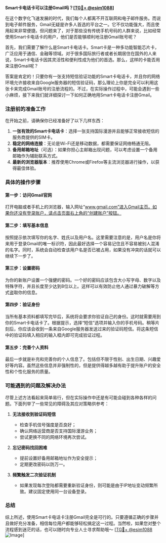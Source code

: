 **Smart卡电话卡可以注册Gmail吗？[[TG💪+ @esim1088](https://t.me/s/esim1088)]**

在这个数字化飞速发展的时代，我们每个人都离不开互联网和电子邮件服务。而说到电子邮件服务，Gmail无疑是许多人首选的平台之一。它不仅功能强大，而且使用起来非常便捷。但问题来了，对于那些没有传统手机号码的人群来说，比如经常使用Smart卡电话卡的用户，他们是否能够顺利地注册Gmail账号呢？

首先，我们需要了解什么是Smart卡电话卡。Smart卡是一种多功能智能芯片卡，广泛应用于通信、金融等领域。对于很多国际旅行者或者长期居住在国外的人来说，Smart卡电话卡因其灵活性和便利性成为他们的首选。那么，这样的卡能否用来注册Gmail呢？

答案是肯定的！只要你有一张支持短信验证功能的Smart卡电话卡，并且你的网络环境允许接收来自Google服务器的短信验证码，那么理论上你是完全可以利用这张卡来完成Gmail账号的注册流程的。不过，在实际操作过程中，可能会遇到一些小麻烦，接下来我们就详细探讨一下如何正确地用Smart卡电话卡注册Gmail。

### 注册前的准备工作

在开始之前，请确保你已经准备好了以下几样东西：

1. **一张有效的Smart卡电话卡**：选择一张支持国际漫游并且能够正常接收短信的服务商提供的SIM卡。
2. **稳定的网络连接**：无论是Wi-Fi还是移动数据，都需要保证网络畅通无阻。
3. **备用邮箱地址**（可选）：如果你担心主邮箱出现问题，可以考虑设置一个备用邮箱作为辅助联系方式。
4. **最新的浏览器版本**：推荐使用Chrome或Firefox等主流浏览器进行操作，以获得最佳体验。

### 具体的操作步骤

#### 第一步：访问Gmail官网
打开电脑或者手机上的浏览器，输入网址“www.gmail.com”进入Gmail主页。如果你还没有登录账户，请点击页面右上角的“创建账户”按钮。

#### 第二步：填写基本信息
按照提示依次填写你的名字、姓氏以及用户名。这里需要注意的是，用户名是你将来用于登录Gmail的唯一标识符，因此最好选择一个容易记住且不容易被别人混淆的名字。同时，系统会自动检查该用户名是否已被占用，如果没有冲突的话就可以继续下一步了。

#### 第三步：设置密码
为你的新账户设置一个强健的密码。一个好的密码应该包含大小写字母、数字以及特殊字符，并且长度至少达到8位以上。这样可以有效防止他人通过暴力破解等方式盗取你的信息。

#### 第四步：验证身份
当所有基本资料都填写完毕后，系统将会要求你验证自己的身份。这时就需要用到你的Smart卡电话卡了。根据提示，选择“短信”选项并输入你的手机号码。稍等片刻后，你应该会收到一条来自Google服务器发送过来的验证码短信。将这条短信中的验证码填入相应的输入框内即可完成验证过程。

#### 第五步：完善个人资料
最后一步就是补充和完善你的个人信息了。包括但不限于性别、出生日期、兴趣爱好等内容。虽然这些信息并非强制性的，但是提供得越多越有助于提升账户的安全性和个性化服务的质量。

### 可能遇到的问题及解决办法

尽管上述方法看起来简单易行，但在实际操作中还是有可能会碰到各种各样的问题。下面列举了一些常见的障碍及其应对策略供参考：

1. **无法接收到验证码短信**
   - 检查手机信号强度是否良好；
   - 确认网络运营商是否支持国际漫游业务；
   - 尝试更换不同的网络环境再次尝试。

2. **忘记密码找回困难**
   - 提前设置好备用邮箱地址作为安全提示；
   - 定期更改密码以防万一。

3. **频繁触发二次验证机制**
   - 如果发现每次登陆都需要重新验证身份，则可能是由于IP地址变动频繁所致。建议固定使用同一台设备登录。

### 总结

综上所述，使用Smart卡电话卡注册Gmail完全是可行的。只要遵循正确的步骤并且做好充分准备，相信每位用户都能够轻松搞定这一过程。当然啦，如果您对整个流程感到迷茫的话，也可以随时向专业人士寻求帮助哦～ [[TG💪+ @esim1088](https://t.me/s/esim1088) ![Image](https://i.postimg.cc/4NQfJmqS/Snipaste-2025-05-13-00-14-12.png)]